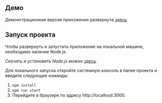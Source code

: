 ## Демо
Демонстрационная версия приложения развернута [здесь](https://aponet.businessmod.ru).

## Запуск проекта
Чтобы развернуть и запустить приложение на локальной машине, необходимо наличие Node.js.

_Скачать и установить Node.js можно [здесь](https://nodejs.org/en/download)._

Для локального запуска откройте системную консоль в папке проекта и введите следующие команды:
1. `npm install`
2. `npm run start`
3. Перейдите в браузере по адресу http://localhost:3000.
